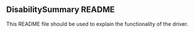 ## DisabilitySummary README

This README file should be used to explain the functionality of the driver.

